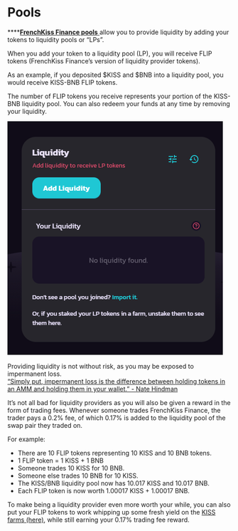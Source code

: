 # Pools

\*\*\*\*[**FrenchKiss Finance pools** ](https://exchange.frenchkiss.finance/#/pool)allow you to provide liquidity by adding your tokens to liquidity pools or “LPs”.

When you add your token to a liquidity pool \(LP\), you will receive FLIP tokens \(FrenchKiss Finance’s version of liquidity provider tokens\).

As an example, if you deposited $KISS and $BNB into a liquidity pool, you would receive KISS-BNB FLIP tokens.

The number of FLIP tokens you receive represents your portion of the KISS-BNB liquidity pool. You can also redeem your funds at any time by removing your liquidity.

![](../.gitbook/assets/screenshots-2020-09-17-at-10.38.29-pm.png)

Providing liquidity is not without risk, as you may be exposed to impermanent loss.  
[“Simply put, impermanent loss is the difference between holding tokens in an AMM and holding them in your wallet.” - Nate Hindman](https://blog.bancor.network/beginners-guide-to-getting-rekt-by-impermanent-loss-7c9510cb2f22)

It’s not all bad for liquidity providers as you will also be given a reward in the form of trading fees. Whenever someone trades FrenchKiss Finance, the trader pays a 0.2% fee, of which 0.17% is added to the liquidity pool of the swap pair they traded on.

For example:

* There are 10 FLIP tokens representing 10 KISS and 10 BNB tokens.
* 1 FLIP token = 1 KISS + 1 BNB
* Someone trades 10 KISS for 10 BNB.
* Someone else trades 10 BNB for 10 KISS.
* The KISS/BNB liquidity pool now has 10.017 KISS and 10.017 BNB.
* Each FLIP token is now worth 1.00017 KISS + 1.00017 BNB.

To make being a liquidity provider even more worth your while, you can also put your FLIP tokens to work whipping up some fresh yield on the [KISS farms \(here\)](https://frenchkiss.finance), while still earning your 0.17% trading fee reward.

